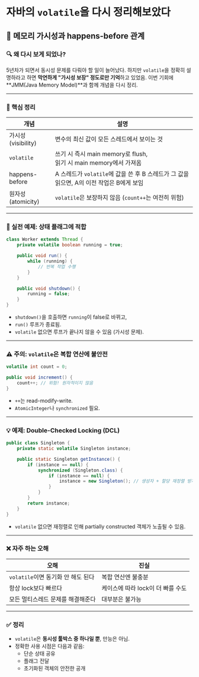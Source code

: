 # 자바의 `volatile`을 다시 정리해보았다  



## 🧠 메모리 가시성과 happens-before 관계



### 🔍 왜 다시 보게 되었나?



5년차가 되면서 동시성 문제를 다뤄야 할 일이 늘어났다.
하지만 `volatile`을 정확히 설명하라고 하면 **막연하게 "가시성 보장" 정도로만 기억**하고 있었음. 
이번 기회에 **JMM(Java Memory Model)**과 함께 개념을 다시 정리.

---

### 📌 핵심 정리

| 개념                | 설명                                                         |
| ------------------- | ------------------------------------------------------------ |
| 가시성 (visibility) | 변수의 최신 값이 모든 스레드에서 보이는 것                   |
| `volatile`          | 쓰기 시 즉시 main memory로 flush, <br />읽기 시 main memory에서 가져옴 |
| happens-before      | A 스레드가 `volatile`에 값을 쓴 후 B 스레드가 그 값을 읽으면, A의 이전 작업은 B에게 보임 |
| 원자성 (atomicity)  | `volatile`은 보장하지 않음 (`count++`는 여전히 위험)         |

---

### 🧪 실전 예제: 상태 플래그에 적합

```java
class Worker extends Thread {
    private volatile boolean running = true;

    public void run() {
        while (running) {
            // 반복 작업 수행
        }
    }

    public void shutdown() {
        running = false;
    }
}
```

- `shutdown()`을 호출하면 `running`이 false로 바뀌고,
- `run()` 루프가 종료됨.
- `volatile` 없으면 루프가 끝나지 않을 수 있음 (가시성 문제).

------

### ⚠️ 주의: `volatile`은 복합 연산에 불안전

```java
volatile int count = 0;

public void increment() {
    count++; // 위험! 원자적이지 않음
}
```

- `++`는 read-modify-write.
- `AtomicInteger`나 `synchronized` 필요.

------

### 💡 예제: Double-Checked Locking (DCL)

```java
public class Singleton {
    private static volatile Singleton instance;

    public static Singleton getInstance() {
        if (instance == null) {
            synchronized (Singleton.class) {
                if (instance == null) {
                    instance = new Singleton(); // 생성자 + 할당 재정렬 방지
                }
            }
        }
        return instance;
    }
}
```

- `volatile` 없으면 재정렬로 인해 partially constructed 객체가 노출될 수 있음.

------

### ❌ 자주 하는 오해

| 오해                               | 진실                              |
| ---------------------------------- | --------------------------------- |
| `volatile`이면 동기화 안 해도 된다 | 복합 연산엔 불충분                |
| 항상 lock보다 빠르다               | 케이스에 따라 lock이 더 빠를 수도 |
| 모든 멀티스레드 문제를 해결해준다  | 대부분은 불가능                   |



------

### ✅ 정리

- `volatile`은 **동시성 툴박스 중 하나일 뿐**, 만능은 아님.
- 정확한 사용 시점은 다음과 같음:
  - 단순 상태 공유
  - 플래그 전달
  - 초기화된 객체의 안전한 공개